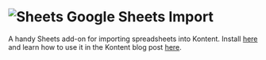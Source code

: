 # ![Sheets](https://www.google.com/images/about/sheets-icon.svg) Google Sheets Import

A handy Sheets add-on for importing spreadsheets into Kontent. Install [here](https://gsuite.google.com/marketplace/app/kentico_kontent/482429381322) and learn how to use it in the Kontent blog post [here](https://kontent.ai/blog/migrating-content-from-spreadsheets).
